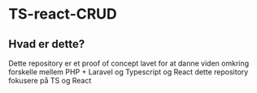 # TS-react-CRUD

## Hvad er dette?

Dette repository er et proof of concept
lavet for at danne viden omkring forskelle
mellem PHP + Laravel og Typescript og React
dette repository fokusere på TS og React
